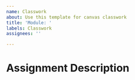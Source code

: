 ```yaml
---
name: Classwork
about: Use this template for canvas classwork
title: 'Module: '
labels: Classwork
assignees: ''

---
```


# Assignment Description
<!---
Paste assignment description from canvas here
>

# Team Assignments
<!---
Tell team members to do things here
>
